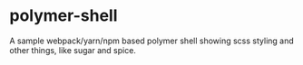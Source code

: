 # polymer-shell
A sample webpack/yarn/npm based polymer shell showing scss styling and other things, like sugar and spice.

